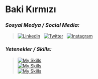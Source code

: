 # **Baki Kırmızı**

<!--
**BakiKIRMIZI/BakiKIRMIZI** is a ✨ _special_ ✨ repository because its `README.md` (this file) appears on your GitHub profile.

Here are some ideas to get you started:

- 🔭 I’m currently working on ...
- 🌱 I’m currently learning ...
- 👯 I’m looking to collaborate on ...
- 🤔 I’m looking for help with ...
- 💬 Ask me about ...
- 📫 How to reach me: ...
- 😄 Pronouns: ...
- ⚡ Fun fact: ...
-->
### _Sosyal Medya / Social Media:_
> [![Linkedin](https://skillicons.dev/icons?i=linkedin&theme=dark)](https://www.linkedin.com/in/fairytaler/) &nbsp; [![Twitter](https://skillicons.dev/icons?i=twitter&theme=dark)](https://twitter.com/bakikirmizi) &nbsp; [![Instagram](https://skillicons.dev/icons?i=instagram&theme=dark)](https://www.instagram.com/baki.krmz)

### _Yetenekler / Skills:_
> [![My Skills](https://skillicons.dev/icons?i=c,cpp,cs,py,matlab&theme=dark)](https://skillicons.dev)\
> [![My Skills](https://skillicons.dev/icons?i=cmake,qt,opencv&theme=dark)](https://skillicons.dev)\
> [![My Skills](https://skillicons.dev/icons?i=linux,arduino,raspberrypi&theme=dark)](https://skillicons.dev)


